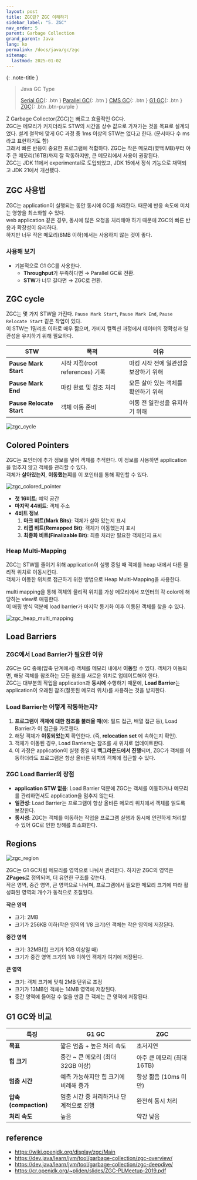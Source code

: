 ```yaml
---
layout: post
title: ZGC란? ZGC 이해하기
sidebar_label: "5. ZGC"
nav_order: 5
parent: Garbage Collection
grand_parent: Java
lang: ko
permalink: /docs/java/gc/zgc
sitemap:
  lastmod: 2025-01-02
---
```


{: .note-title }
> Java GC Type
>
> [Serial GC](/docs/java/gc/serial_gc){: .btn }
> [Parallel GC](/docs/java/gc/parallel_gc){: .btn }
> [CMS GC](/docs/java/gc/cms_gc){: .btn }
> [G1 GC](/docs/java/gc/g1_gc){: .btn }
> [ZGC](/docs/java/gc/zgc){: .btn .btn-purple }

Z Garbage Collector(ZGC)는 빠르고 효율적인 GC다.   
ZGC는 메모리가 커지더라도 STW의 시간을 상수 값으로 가져가는 것을 목표로 설계되었다. 설계 철학에 맞게 GC 과정 중 1ms 이상의 STW는 없다고 한다. (문서마다 수 ms 라고 표현하기도 함)  
그래서 빠른 반응이 중요한 프로그램에 적합하다. ZGC는 작은 메모리(몇백 MB)부터 아주 큰 메모리(16TB)까지 잘 작동하지만, 큰 메모리에서 사용이 권장된다.  
ZGC는 JDK 11에서 experimental로 도입되었고, JDK 15에서 정식 기능으로 채택되고 JDK 21에서 개선됐다.

## ZGC 사용법

ZGC는 application이 실행되는 동안 동시에 GC를 처리한다. 때문에 반응 속도에 미치는 영향을 최소화할 수 있다.  
web application 같은 경우, 동시에 많은 요청을 처리해야 하기 때문에 ZGC의 빠른 반응과 확장성이 유리하다.  
하지만 너무 작은 메모리(8MB 이하)에서는 사용하지 않는 것이 좋다.

### 사용해 보기

- 기본적으로 G1 GC를 사용한다.
  - **Throughput**가 부족하다면 → Parallel GC로 전환.
  - **STW**가 너무 길다면 → ZGC로 전환.

## ZGC cycle

ZGC는 몇 가지 STW을 가진다. `Pause Mark Start`, `Pause Mark End`, `Pause Relocate Start` 같은 작업이 있다.  
이 STW는 1밀리초 이하로 매우 짧으며, 가비지 컬렉션 과정에서 데이터의 정확성과 일관성을 유지하기 위해 필요하다.

| STW                      | 목적                                    | 이유                         |
|--------------------------|---------------------------------|----------------------------|
| **Pause Mark Start**     | 시작 지점(root references) 기록       | 마킹 시작 전에 일관성을 보장하기 위해 |
| **Pause Mark End**       | 마킹 완료 및 참조 처리                 | 모든 살아 있는 객체를 확인하기 위해  |
| **Pause Relocate Start** | 객체 이동 준비                      | 이동 전 일관성을 유지하기 위해    |

![zgc_cycle](/images/post/java/gc/zgc_cycle.png)

## Colored Pointers

ZGC는 포인터에 추가 정보를 넣어 객체를 추적한다. 이 정보를 사용하면 application을 멈추지 않고 객체를 관리할 수 있다.  
객체가 **살아있는지**, **이동했는지**를 이 포인터를 통해 확인할 수 있다.

![zgc_colored_pointer](/images/post/java/gc/zgc_colored_pointer.png)

- **첫 16비트**: 예약 공간
- **마지막 44비트**: 객체 주소
- **4비트 정보**
   1. **마크 비트(Mark Bits)**: 객체가 살아 있는지 표시
   2. **리맵 비트(Remapped Bit)**: 객체가 이동했는지 표시
   3. **최종화 비트(Finalizable Bit)**: 최종 처리만 필요한 객체인지 표시

### Heap Multi-Mapping

ZGC는 STW를 줄이기 위해 application이 실행 중일 때 객체를 heap 내에서 다른 물리적 위치로 이동시킨다.  
객체가 이동한 위치로 접근하기 위한 방법으로 Heap Multi-Mapping을 사용한다.  
 
multi mapping을 통해 객체의 물리적 위치를 가상 메모리에서 포인터의 각 color에 해당하는 view로 매핑한다.  
이 매핑 방식 덕분에 load barrier가 마지막 동기화 이후 이동된 객체를 찾을 수 있다.

![zgc_heap_multi_mapping](/images/post/java/gc/zgc_heap_multi_mapping.png)

## Load Barriers

### ZGC에서 Load Barrier가 필요한 이유

ZGC는 GC 중에(압축 단계에서) 객체를 메모리 내에서 **이동**할 수 있다. 객체가 이동되면, 해당 객체를 참조하는 모든 참조를 새로운 위치로 업데이트해야 한다.  
ZGC는 대부분의 작업을 application과 **동시에** 수행하기 때문에, **Load Barrier**는 application이 오래된 참조(잘못된 메모리 위치)를 사용하는 것을 방지한다.

### Load Barrier는 어떻게 작동하는지?

1. **프로그램이 객체에 대한 참조를 불러올 때**(예: 필드 접근, 배열 접근 등), Load Barrier가 이 접근을 가로챈다.
2. 해당 객체가 **이동되었는지** 확인한다. (즉, **relocation set** 에 속하는지 확인).
3. 객체가 이동된 경우, Load Barriers는 참조를 새 위치로 업데이트한다.
4. 이 과정은 application이 실행 중일 때 **백그라운드에서 진행**되며, ZGC가 객체를 이동하더라도 프로그램은 항상 올바른 위치의 객체에 접근할 수 있다.

### ZGC Load Barrier의 장점

- **application STW 없음**: Load Barrier 덕분에 ZGC는 객체를 이동하거나 메모리를 관리하면서도 application을 멈추지 않는다.
- **일관성**: Load Barrier는 프로그램이 항상 올바른 메모리 위치에서 객체를 읽도록 보장한다.
- **동시성**: ZGC는 객체를 이동하는 작업을 프로그램 실행과 동시에 안전하게 처리할 수 있어 GC로 인한 방해를 최소화한다.

## Regions

![zgc_region](/images/post/java/gc/zgc_region.png)

ZGC는 G1 GC처럼 메모리를 영역으로 나눠서 관리한다. 하지만 ZGC의 영역은 **ZPages**로 정의되며, 더 유연한 구조를 갖는다.    
작은 영역, 중간 영역, 큰 영역으로 나뉘며, 프로그램에서 필요한 메모리 크기에 따라 활성화된 영역의 개수가 동적으로 조절된다.

**작은 영역**
- 크기: 2MB
- 크기가 256KB 이하(작은 영역의 1/8 크기)인 객체는 작은 영역에 저장된다.

**중간 영역**
- 크기: 32MB(힙 크기가 1GB 이상일 때)
- 크기가 중간 영역 크기의 1/8 이하인 객체가 여기에 저장된다.

**큰 영역**
- 크기: 객체 크기에 맞춰 2MB 단위로 조정
- 크기가 13MB인 객체는 14MB 영역에 저장된다.
- 중간 영역에 들어갈 수 없을 만큼 큰 객체는 큰 영역에 저장된다.

## G1 GC와 비교

| 특징                 | G1 GC                       | ZGC                  |
|---------------------|----------------------------|----------------------|
| **목표**         | 짧은 멈춤 + 높은 처리 속도         | 초저지연               |
| **힙 크기**           | 중간 ~ 큰 메모리 (최대 32GB 이상)    | 아주 큰 메모리 (최대 16TB) |
| **멈춤 시간**         | 예측 가능하지만 힙 크기에 비례해 증가  | 항상 짧음 (10ms 미만)     |
| **압축(compaction)** | 멈춤 시간 중 처리하거나 단계적으로 진행 | 완전히 동시 처리          |
| **처리 속도**         | 높음                          | 약간 낮음               |


## reference

- https://wiki.openjdk.org/display/zgc/Main
- https://dev.java/learn/jvm/tool/garbage-collection/zgc-overview/
- https://dev.java/learn/jvm/tool/garbage-collection/zgc-deepdive/
- https://cr.openjdk.org/~pliden/slides/ZGC-PLMeetup-2019.pdf
